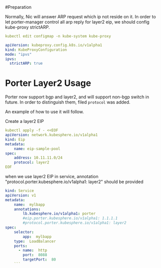 #Preparation

Normally, Nic will answer ARP request which ip not reside on it. In order to let porter-manager
control all arp reply for layer2 eip, we should config kube-proxy strictARP.
```yaml
kubectl edit configmap -n kube-system kube-proxy

apiVersion: kubeproxy.config.k8s.io/v1alpha1
kind: KubeProxyConfiguration
mode: "ipvs"
ipvs:
  strictARP: true
```

# Porter Layer2 Usage
Porter now support bgp and layer2, and will support non-bgp switch in future. In
order to distinguish them, filed `protocol` was added. 

An example of how to use it will follow.

Create a layer2 EIP
```yaml
kubectl apply -f - <<EOF
apiVersion: network.kubesphere.io/v1alpha1
kind: Eip
metadata:
    name: eip-sample-pool
spec:
    address: 10.11.11.0/24
    protocol: layer2
EOF
```

when we use layer2 EIP in service, annotation "protocol.porter.kubesphere.io/v1alpha1: layer2"
should be provided
```yaml
kind: Service
apiVersion: v1
metadata:
    name:  mylbapp
    annotations:
        lb.kubesphere.io/v1alpha1: porter
        #eip.porter.kubesphere.io/v1alpha1: 1.1.1.1 
        #protocol.porter.kubesphere.io/v1alpha1: layer2 
spec:
    selector:
        app:  mylbapp
    type:  LoadBalancer 
    ports:
      - name:  http
        port:  8088
        targetPort:  80
    ```
